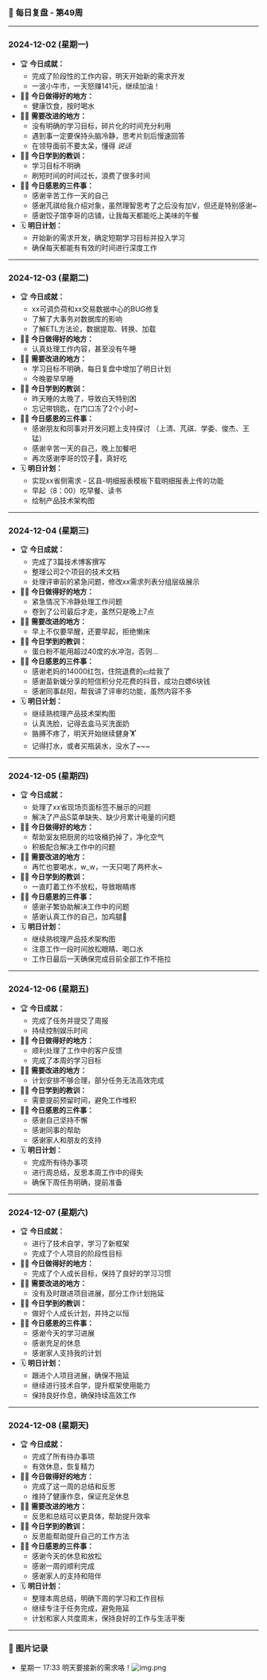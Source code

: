 ### 📆 **每日复盘 - 第49周**

---

### **2024-12-02 (星期一)**

- 🏆 **今日成就：**
  - 完成了阶段性的工作内容，明天开始新的需求开发
  - 一波小牛市，一天怒赚141元，继续加油！
- 👏🏻 **今日做得好的地方：**
  - 健康饮食，按时喝水
- 💪🏻 **需要改进的地方：**
  - 没有明确的学习目标，碎片化的时间充分利用
  - 遇到事一定要保持头脑冷静，思考片刻后慢速回答
  - 在领导面前不要太呆，懂得 _说话_
- ✍🏻 **今日学到的教训：**
  - 学习目标不明确
  - 刷短时间的时间过长，浪费了很多时间
- 🙏🏻 **今日感恩的三件事：**
  - 感谢辛苦工作一天的自己
  - 感谢芃祺给我介绍对象，虽然理智思考了之后没有加V，但还是特别感谢~
  - 感谢饺子馆李哥的店铺，让我每天都能吃上美味的午餐
- 🗓️ **明日计划：**
  - 开始新的需求开发，确定短期学习目标并投入学习
  - 确保每天都能有有效的时间进行深度工作

---

### **2024-12-03 (星期二)**

- 🏆 **今日成就：**
  - xx可调负荷和xx交易数据中心的BUG修复
  - 了解了大事务对数据库的影响
  - 了解ETL方法论，数据提取、转换、加载
- 👏🏻 **今日做得好的地方：**
  - 认真处理工作内容，甚至没有午睡
- 💪🏻 **需要改进的地方：**
  - 学习目标不明确，每日复盘中增加了明日计划
  - 今晚要早早睡
- ✍🏻 **今日学到的教训：**
  - 昨天睡的太晚了，导致白天特别困
  - 忘记带钥匙，在门口冻了2个小时~
- 🙏🏻 **今日感恩的三件事：**
  - 感谢朋友和同事对开发问题上支持探讨 （上清、芃祺、学委、俊杰、王锰）
  - 感谢辛苦一天的自己，晚上加餐吧
  - 再次感谢李哥的饺子🥟，真好吃
- 🗓️ **明日计划：**
  - 实现xx省侧需求 - 区县-明细报表模板下载明细报表上传的功能
  - 早起（8：00）吃早餐、读书
  - 绘制产品技术架构图

---

### **2024-12-04 (星期三)**

- 🏆 **今日成就：**
  - 完成了3篇技术博客撰写
  - 整理公司2个项目的技术文档
  - 处理评审前的紧急问题，修改xx需求列表分组层级展示
- 👏🏻 **今日做得好的地方：**
  - 紧急情况下冷静处理工作问题
  - 卷到了公司最后才走，虽然只是晚上7点
- 💪🏻 **需要改进的地方：**
  - 早上不仅要早醒，还要早起，拒绝懒床
- ✍🏻 **今日学到的教训：**
  - 蛋白粉不能用超过40度的水冲泡，否则...
- 🙏🏻 **今日感恩的三件事：**
  - 感谢老妈的14000红包，住院退费的💴给我了
  - 感谢苗新媛分享的短信积分兑花费的抖音，成功白嫖6块钱
  - 感谢同事赵阳，帮我讲了评审的功能，虽然内容不多
- 🗓️ **明日计划：**
  - 继续熟梳理产品技术架构图
  - 认真洗脸，记得去盒马买洗面奶
  - 胳膊不疼了，明天开始继续健身🏋️‍
  - 记得打水，或者买瓶装水，没水了~~~

---

### **2024-12-05 (星期四)**

- 🏆 **今日成就：**
  - 处理了xx省现场页面标签不展示的问题
  - 解决了产品S菜单缺失、缺少月累计电量的问题
- 👏🏻 **今日做得好的地方：**
  - 帮助室友把厨房的垃圾桶扔掉了，净化空气
  - 积极配合解决工作中的问题
- 💪🏻 **需要改进的地方：**
  - 再忙也要喝水，w_w，一天只喝了两杯水~
- ✍🏻 **今日学到的教训：**
  - 一直盯着工作不放松，导致眼睛疼
- 🙏🏻 **今日感恩的三件事：**
  - 感谢子繁协助解决工作中的问题
  - 感谢认真工作的自己，加鸡腿🍗
- 🗓️ **明日计划：**
  - 继续熟梳理产品技术架构图
  - 注意工作一段时间放松眼睛、喝口水
  - 工作日最后一天确保完成目前全部工作不拖拉

---

### **2024-12-06 (星期五)**

- 🏆 **今日成就：**
  - 完成了任务并提交了周报
  - 持续控制娱乐时间
- 👏🏻 **今日做得好的地方：**
  - 顺利处理了工作中的客户反馈
  - 完成了本周的学习目标
- 💪🏻 **需要改进的地方：**
  - 计划安排不够合理，部分任务无法高效完成
- ✍🏻 **今日学到的教训：**
  - 需要提前预留时间，避免工作堆积
- 🙏🏻 **今日感恩的三件事：**
  - 感谢自己坚持不懈
  - 感谢同事的帮助
  - 感谢家人和朋友的支持
- 🗓️ **明日计划：**
  - 完成所有待办事项
  - 进行周总结，反思本周工作中的得失
  - 确保下周任务明确，提前准备

---

### **2024-12-07 (星期六)**

- 🏆 **今日成就：**
  - 进行了技术自学，学习了新框架
  - 完成了个人项目的阶段性目标
- 👏🏻 **今日做得好的地方：**
  - 完成了个人成长目标，保持了良好的学习习惯
- 💪🏻 **需要改进的地方：**
  - 没有及时跟进项目进展，部分工作计划拖延
- ✍🏻 **今日学到的教训：**
  - 做好个人成长计划，并持之以恒
- 🙏🏻 **今日感恩的三件事：**
  - 感谢今天的学习进展
  - 感谢充足的休息
  - 感谢家人支持我的计划
- 🗓️ **明日计划：**
  - 跟进个人项目进展，确保不拖延
  - 继续进行技术自学，提升框架使用能力
  - 保持良好作息，确保持续高效工作

---

### **2024-12-08 (星期天)**

- 🏆 **今日成就：**
  - 完成了所有待办事项
  - 有效休息，恢复精力
- 👏🏻 **今日做得好的地方：**
  - 完成了这一周的总结和反思
  - 维持了健康作息，保证充足休息
- 💪🏻 **需要改进的地方：**
  - 反思和总结可以更具体，帮助提升效率
- ✍🏻 **今日学到的教训：**
  - 反思能帮助提升自己的工作方法
- 🙏🏻 **今日感恩的三件事：**
  - 感谢今天的休息和放松
  - 感谢一周的顺利完成
  - 感谢家人的支持和陪伴
- 🗓️ **明日计划：**
  - 整理本周总结，明确下周的学习和工作目标
  - 继续专注于任务完成，避免拖延
  - 计划和家人共度周末，保持良好的工作与生活平衡

---

### 📸 **图片记录**
- 星期一 17:33 明天要接新的需求咯！![img.png](img/img.png)